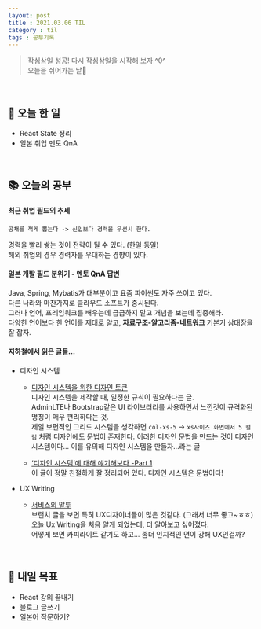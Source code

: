 ```yaml
---
layout: post
title : 2021.03.06 TIL
category : til
tags : 공부기록
---
```

> 작심삼일 성공! 다시 작심삼일을 시작해 보자 ^0^   
> 오늘을 쉬어가는 날🌿

<br/>

## 🚀 오늘 한 일
- React State 정리
- 일본 취업 멘토 QnA

<br/>

## 📚 오늘의 공부
#### 최근 취업 필드의 추세
`공채를 적게 뽑는다 -> 신입보다 경력을 우선시 한다.`   

경력을 빨리 쌓는 것이 전략이 될 수 있다. (한일 동일)   
해외 취업의 경우 경력자를 우대하는 경향이 있다.

#### 일본 개발 필드 분위기 - 멘토 QnA 답변
Java, Spring, Mybatis가 대부분이고 요즘 파이썬도 자주 쓰이고 있다.   
다른 나라와 마찬가지로 클라우드 소프트가 중시된다.   
그러나 언어, 프레임워크를 배우는데 급급하지 말고 개념을 보는데 집중해라.   
다양한 언어보다 한 언어를 제대로 알고, **자료구조-알고리즘-네트워크** 기본기 삼대장을 잘 잡자.

#### 지하철에서 읽은 글들...
- 디자인 시스템   
  - [디자인 시스템을 위한 디자인 토큰](https://brunch.co.kr/@ultra0034/141)   
  디자인 시스템을 제작할 때, 일정한 규칙이 필요하다는 글.   
  AdminLTE나 Bootstrap같은 UI 라이브러리를 사용하면서 느낀것이 규격화된 명칭이 매우 편리하다는 것.   
  제일 보편적인 그리드 시스템을 생각하면 `col-xs-5` → `xs사이즈 화면에서 5 컬럼` 처럼 디자인에도 문법이 존재한다.
  이러한 디자인 문법을 만드는 것이 디자인 시스템이다... 이를 유의해 디자인 시스템을 만들자...라는 글   
  
  - [‘디자인 시스템’에 대해 얘기해보다 -Part 1](https://brunch.co.kr/@minnimalism/3)   
  이 글이 정말 친절하게 잘 정리되어 있다. 디자인 시스템은 문법이다!

- UX Writing
  - [서비스의 말투](https://brunch.co.kr/@designyoutoo/33)   
    브런치 글을 보면 특히 UX디자이너들이 많은 것같다. (그래서 너무 좋고~ㅎㅎ)   
    오늘 Ux Writing을 처음 알게 되었는데, 더 알아보고 싶어졌다.   
    어떻게 보면 카피라이트 같기도 하고... 좀더 인지적인 면이 강해 UX인걸까?
    
<br/>   

## 🧭 내일 목표
- React 강의 끝내기
- 블로그 글쓰기
- 일본어 작문하기?
   


